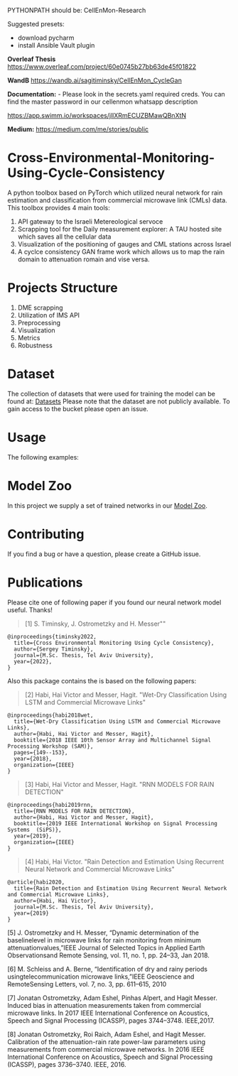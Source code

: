 PYTHONPATH should be: CellEnMon-Research

Suggested presets:
+ download pycharm
+ install Ansible Vault plugin

**Overleaf Thesis**
https://www.overleaf.com/project/60e0745b27bb63de45f01822

**WandB**
https://wandb.ai/sagitiminsky/CellEnMon_CycleGan

**Documentation:** -
Please look in the secrets.yaml required creds. You can find the master password in our cellenmon whatsapp
description

https://app.swimm.io/workspaces/jllXRmECUZBMawQBnXtN

**Medium:**
https://medium.com/me/stories/public

# Cross-Environmental-Monitoring-Using-Cycle-Consistency
A python toolbox based on PyTorch which utilized neural network for rain estimation and classification from commercial microwave link (CMLs) data. This toolbox provides 4 main tools:
1. API gateway to the Israeli Metereological servoce
2. Scrapping tool for the Daily measurement explorer: A TAU hosted site which saves all the cellular data
3. Visualization of the positioning of gauges and CML stations across Israel
4. A cyclce consistency GAN frame work which allows us to map the rain domain to attenuation romain and vise versa.


# Projects Structure
1. DME scrapping
2. Utilization of IMS API
3. Preprocessing
4. Visualization
5. Metrics
6. Robustness

# Dataset
The collection of datasets that were used for training the model can be found at: [Datasets](s3://cellenmon)
Please note that the dataset are not publicly available. To gain access to the bucket please open an issue.

# Usage
The following examples:


# Model Zoo
In this project we supply a set of trained networks in our [Model Zoo](s3://cellenmon/model-zoo/).

# Contributing
If you find a bug or have a question, please create a GitHub issue.

# Publications

Please cite one of following paper if you found our neural network model useful. Thanks!
>[1] S. Timinsky, J. Ostrometzky and H. Messer""
```
@inproceedings{timinsky2022,
  title={Cross Environmental Monitoring Using Cycle Consistency},
  author={Sergey Timinsky},
  journal={M.Sc. Thesis, Tel Aviv University},
  year={2022},
} 
```

Also this package contains the is based on the following papers:

>[2] Habi, Hai Victor and Messer, Hagit. "Wet-Dry Classification Using LSTM and Commercial Microwave Links"

```
@inproceedings{habi2018wet,
  title={Wet-Dry Classification Using LSTM and Commercial Microwave Links},
  author={Habi, Hai Victor and Messer, Hagit},
  booktitle={2018 IEEE 10th Sensor Array and Multichannel Signal Processing Workshop (SAM)},
  pages={149--153},
  year={2018},
  organization={IEEE}
} 

```

>[3] Habi, Hai Victor and Messer, Hagit. "RNN MODELS FOR RAIN DETECTION"

```
@inproceedings{habi2019rnn,
  title={RNN MODELS FOR RAIN DETECTION},
  author={Habi, Hai Victor and Messer, Hagit},
  booktitle={2019 IEEE International Workshop on Signal Processing Systems  (SiPS)},
  year={2019},
  organization={IEEE}
} 

```

>[4] Habi, Hai Victor. "Rain Detection and Estimation Using Recurrent Neural Network and Commercial Microwave Links"

```
@article{habi2020,
  title={Rain Detection and Estimation Using Recurrent Neural Network and Commercial Microwave Links},
  author={Habi, Hai Victor},
  journal={M.Sc. Thesis, Tel Aviv University},
  year={2019}
}

```

[5] J. Ostrometzky and H. Messer, “Dynamic determination of the baselinelevel in microwave links for rain monitoring from minimum attenuationvalues,”IEEE Journal of Selected Topics in Applied Earth Observationsand Remote Sensing, vol. 11, no. 1, pp. 24–33, Jan 2018.

[6] M. Schleiss and A. Berne, “Identification of dry and rainy periods usingtelecommunication  microwave  links,”IEEE  Geoscience  and  RemoteSensing Letters, vol. 7, no. 3, pp. 611–615, 2010

[7] Jonatan Ostrometzky, Adam Eshel, Pinhas Alpert, and Hagit Messer. Induced bias in attenuation measurements taken from commercial microwave links. In 2017 IEEE International
Conference on Acoustics, Speech and Signal Processing (ICASSP), pages 3744–3748. IEEE,2017. <br>

[8] Jonatan Ostrometzky, Roi Raich, Adam Eshel, and Hagit Messer.
Calibration of the
attenuation-rain rate power-law parameters using measurements from commercial microwave networks. In 2016 IEEE International Conference on Acoustics, Speech and Signal
Processing (ICASSP), pages 3736–3740. IEEE, 2016.